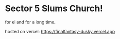 # Sector 5 Slums Church!
for el and for a long time.


hosted on vercel: https://finalfantasy-dusky.vercel.app
